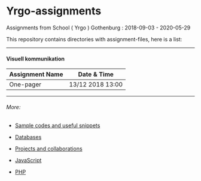 # Yrgo-assignments
Assignments from School ( Yrgo ) Gothenburg : 2018-09-03 - 2020-05-29

This repository contains directories with assignment-files, here is a list:

---

#### Visuell kommunikation

|Assignment Name|Date & Time|
|-|-|
|One-pager|13/12 2018 13:00|

---

###### More:

* [Sample codes and useful snippets](https://github.com/freddan88/Yrgo-assignments/tree/master/00.Sample%20Codes)

* [Databases](https://github.com/freddan88/Yrgo-assignments/tree/master/01.Databases)

* [Projects and collaborations](https://github.com/freddan88/Yrgo-assignments/tree/master/05.Projects)

* [JavaScript](https://github.com/freddan88/Yrgo-assignments/tree/master/04.JavaScript)

* [PHP](https://github.com/freddan88/Yrgo-assignments/tree/master/03.PHP)
